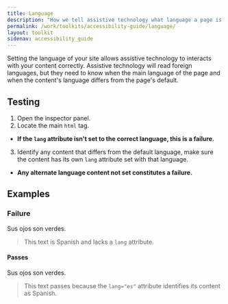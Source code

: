 ```yaml
---
title: Language
description: "How we tell assistive technology what language a page is in"
permalink: /work/toolkits/accessibility-guide/language/
layout: toolkit
sidenav: accessibility_guide
---
```


Setting the language of your site allows assistive technology to interacts with your content correctly. Assistive technology will read foreign languages, but they need to know when the main language of the page and when the content's language differs from the page's default.

## Testing

1. Open the inspector panel.
2. Locate the main ```html``` tag.
  * **If the ```lang``` attribute isn't set to the correct language, this is a failure.**
3. Identify any content that differs from the default language, make sure the content has its own ```lang``` attribute set with that language.
  * **Any alternate language content not set constitutes a failure.**

## Examples

### Failure

Sus ojos son verdes.

> This text is Spanish and lacks a ```lang``` attribute.

#### Passes

<p lang="es">Sus ojos son verdes.</p>

> This text passes because the ```lang="es"``` attribute identifies its content as Spanish.

